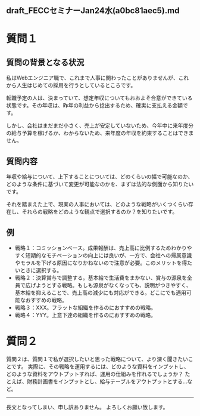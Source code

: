 draft_FECCセミナーJan24水(a0bc81aec5).md
---

# 質問１
## 質問の背景となる状況
私はWebエンジニア職で、これまで人事に関わったことがありませんが、これから人生はじめての採用を行うとしているところです。

転職予定の人は、決まっていて、想定年収についてもおおよそ合意ができている状態です。その年収は、昨年の利益から捻出するため、確実に支払える金額です。

しかし、会社はまだまだ小さく、売上が安定していないため、今年中に来年度分の給与予算を稼げるか、わからないため、来年度の年収を約束することはできません。

## 質問内容
年収や給与について、上下することについては、どのくらいの幅で可能なのか、どのような条件に基づいて変更が可能なのかを、まずは法的な側面から知りたいです。

それを踏まえた上で、現実の人事においては、どのような戦略がいくつくらい存在し、それらの戦略をどのような観点で選択するのか？を知りたいです。


## 例
- 戦略１：コミッションベース。成果報酬は、売上高に比例するためわかりやすく短期的なモチベーションの向上には良いが、一方で、会社への帰属意識やモラルを下げる原因になりかねないので注意が必要。このメリットを得たいときに選択する。
- 戦略２：決算賞与で調整する。基本給で生活費をまかない、賞与の源泉を全員で広げようとする戦略。もしも源泉がなくなっても、説明がつきやすく、基本給を抑えることで、売上高の減少にも対応ができる。どこにでも適用可能なおすすめの戦略。
- 戦略３：XXX。フラットな組織を作るのにおすすめの戦略。
- 戦略４：YYY。上意下達の組織を作るのにおすすめの戦略。



# 質問２
質問２は、質問１で私が選択したいと思った戦略について、より深く聞きたいことです。
実際に、その戦略を運用するには、どのような資料をインプットし、どのような資料をアウトプットすれば、運用の仕組みを作れるでしょうか？
たとえば、財務計画書をインプットとし、給与テーブルをアウトプットとする...など。


---
長文となってしまい、申し訳ありません。
よろしくお願い致します。